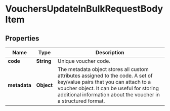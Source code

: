 

# VouchersUpdateInBulkRequestBodyItem


## Properties

| Name | Type | Description |
|------------ | ------------- | ------------- |
|**code** | **String** | Unique voucher code. |
|**metadata** | **Object** | The metadata object stores all custom attributes assigned to the code. A set of key/value pairs that you can attach to a voucher object. It can be useful for storing additional information about the voucher in a structured format. |



